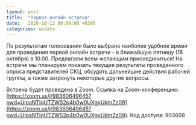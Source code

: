 ```yaml
---
layout: post
title:  "Первая онлайн встреча"
date:   2020-10-12 00:00:00 +0300
categories: update
---
```


По результатам голосования было выбрано наиболее удобное время для проведения первой онлайн встречи - в ближайшую пятницу (16 октября) в 10.00. Предлагаем всем желающим присоединиться!
На встрече мы планируем показать текущие результаты проведенного опроса представителей СКЦ, обсудить дальнейшие действия рабочей группы, а также затронуть некоторые другие вопросы. 

Встреча будет проведена в Zoom. Ссылка на Zoom-конференцию: [https://zoom.us/j/98360649645?pwd=UlpaNTlqUTZWS2p4b0w0UXgyUktnZz09](https://zoom.us/j/98360649645?pwd=UlpaNTlqUTZWS2p4b0w0UXgyUktnZz09). Код доступа: 903608
